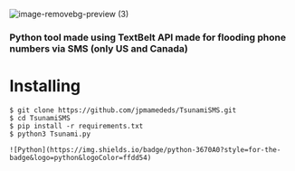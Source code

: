 ![image-removebg-preview (3)](https://github.com/jpmamededs/TsunamiSMS/assets/124704371/7f6de9bf-6d82-4224-bc8e-79e27df151aa)
### Python tool made using TextBelt API made for flooding phone numbers via SMS (only US and Canada)

# Installing
```
$ git clone https://github.com/jpmamededs/TsunamiSMS.git
$ cd TsunamiSMS
$ pip install -r requirements.txt
$ python3 Tsunami.py

![Python](https://img.shields.io/badge/python-3670A0?style=for-the-badge&logo=python&logoColor=ffdd54)
